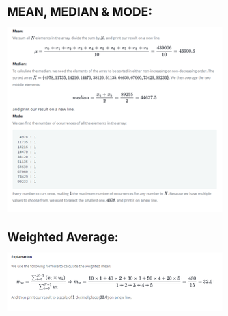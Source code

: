 # MEAN, MEDIAN & MODE:
![](https://github.com/VishwasDevnani/10Days-OF-Stats/blob/main/Day00/images/1.png)

# Weighted Average:
![](https://github.com/VishwasDevnani/10Days-OF-Stats/blob/main/Day00/images/2.png)
